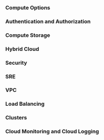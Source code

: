 ### Compute Options
### Authentication and Authorization
### Compute Storage
### Hybrid Cloud
### Security
### SRE
### VPC
### Load Balancing
### Clusters
### Cloud Monitoring and Cloud Logging
